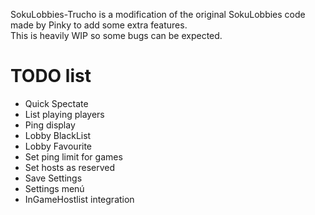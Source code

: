 SokuLobbies-Trucho is a modification of the original SokuLobbies code made by Pinky to add some extra features.  
This is heavily WIP so some bugs can be expected.


# TODO list

 - Quick Spectate
 - List playing players
 - Ping display
 - Lobby BlackList
 - Lobby Favourite
 - Set ping limit for games
 - Set hosts as reserved
 - Save Settings
 - Settings menú
 - InGameHostlist integration
